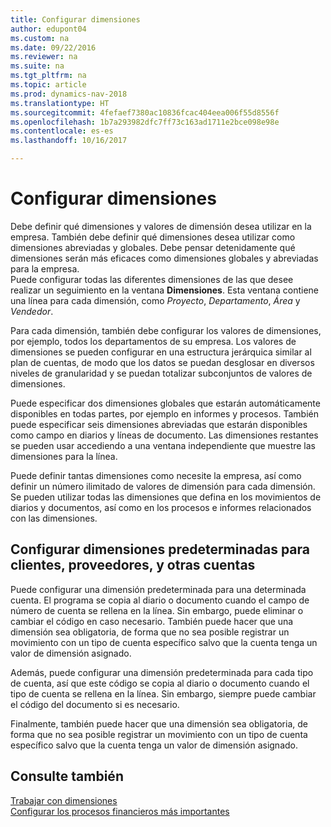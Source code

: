 ```yaml
---
title: Configurar dimensiones
author: edupont04
ms.custom: na
ms.date: 09/22/2016
ms.reviewer: na
ms.suite: na
ms.tgt_pltfrm: na
ms.topic: article
ms.prod: dynamics-nav-2018
ms.translationtype: HT
ms.sourcegitcommit: 4fefaef7380ac10836fcac404eea006f55d8556f
ms.openlocfilehash: 1b7a293982dfc7ff73c163ad1711e2bce098e98e
ms.contentlocale: es-es
ms.lasthandoff: 10/16/2017

---
```


# <a name="set-up-dimensions"></a>Configurar dimensiones
Debe definir qué dimensiones y valores de dimensión desea utilizar en la empresa. También debe definir qué dimensiones desea utilizar como dimensiones abreviadas y globales. Debe pensar detenidamente qué dimensiones serán más eficaces como dimensiones globales y abreviadas para la empresa.  
Puede configurar todas las diferentes dimensiones de las que desee realizar un seguimiento en la ventana **Dimensiones**. Esta ventana contiene una línea para cada dimensión, como *Proyecto*, *Departamento*, *Área* y *Vendedor*.  

Para cada dimensión, también debe configurar los valores de dimensiones, por ejemplo, todos los departamentos de su empresa. Los valores de dimensiones se pueden configurar en una estructura jerárquica similar al plan de cuentas, de modo que los datos se puedan desglosar en diversos niveles de granularidad y se puedan totalizar subconjuntos de valores de dimensiones.  

Puede especificar dos dimensiones globales que estarán automáticamente disponibles en todas partes, por ejemplo en informes y procesos. También puede especificar seis dimensiones abreviadas que estarán disponibles como campo en diarios y líneas de documento. Las dimensiones restantes se pueden usar accediendo a una ventana independiente que muestre las dimensiones para la línea.  

Puede definir tantas dimensiones como necesite la empresa, así como definir un número ilimitado de valores de dimensión para cada dimensión. Se pueden utilizar todas las dimensiones que defina en los movimientos de diarios y documentos, así como en los procesos e informes relacionados con las dimensiones.  

## <a name="set-up-default-dimensions-for-customers-vendors-and-other-accounts"></a>Configurar dimensiones predeterminadas para clientes, proveedores, y otras cuentas
Puede configurar una dimensión predeterminada para una determinada cuenta. El programa se copia al diario o documento cuando el campo de número de cuenta se rellena en la línea. Sin embargo, puede eliminar o cambiar el código en caso necesario. También puede hacer que una dimensión sea obligatoria, de forma que no sea posible registrar un movimiento con un tipo de cuenta específico salvo que la cuenta tenga un valor de dimensión asignado.  

Además, puede configurar una dimensión predeterminada para cada tipo de cuenta, así que este código se copia al diario o documento cuando el tipo de cuenta se rellena en la línea. Sin embargo, siempre puede cambiar el código del documento si es necesario.  

Finalmente, también puede hacer que una dimensión sea obligatoria, de forma que no sea posible registrar un movimiento con un tipo de cuenta específico salvo que la cuenta tenga un valor de dimensión asignado.

## <a name="see-also"></a>Consulte también
[Trabajar con dimensiones](finance-dimensions.md)  
[Configurar los procesos financieros más importantes](finance-setup-finance.md)

